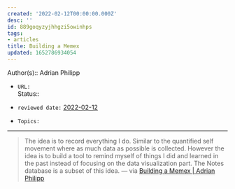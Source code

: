 ```yaml
---
created: '2022-02-12T00:00:00.000Z'
desc: ''
id: 889goqyzyjhhgzi5owinhps
tags:
- articles
title: Building a Memex
updated: 1652786934054
---
```

   
Author(s):: Adrian Philipp   
   
- `URL:`   
Status::   
   
- `reviewed date:` [2022-02-12](/not_created.md)   
- `Topics:`   
   
   
---   
   
> The idea is to record everything I do. Similar to the quantified self movement where as much data as possible is collected. However the idea is to build a tool to remind myself of things I did and learned in the past instead of focusing on the data visualization part. The Notes database is a subset of this idea. — via [Building a Memex | Adrian Philipp](https://adrian-philipp.com/notes/building-a-memex)